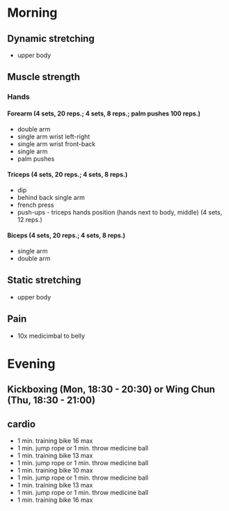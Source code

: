 # Morning
## Dynamic stretching
* upper body

## Muscle strength
### Hands
#### Forearm (4 sets, 20 reps.; 4 sets, 8 reps.; palm pushes 100 reps.)
* double arm
* single arm wrist left-right
* single arm wrist front-back
* single arm 
* palm pushes

#### Triceps (4 sets, 20 reps.; 4 sets, 8 reps.)
* dip
* behind back single arm
* french press
* push-ups - triceps hands position (hands next to body, middle) (4 sets, 12 reps.)

#### Biceps (4 sets, 20 reps.; 4 sets, 8 reps.)
* single arm
* double arm

## Static stretching
* upper body

## Pain
- 10x medicimbal to belly

# Evening
## Kickboxing (Mon, 18:30 - 20:30) or Wing Chun (Thu, 18:30 - 21:00) 

## cardio
* 1 min. training bike 16 max
* 1 min. jump rope or 1 min. throw medicine ball
* 1 min. training bike 13 max
* 1 min. jump rope or 1 min. throw medicine ball
* 1 min. training bike 10 max
* 1 min. jump rope or 1 min. throw medicine ball
* 1 min. training bike 13 max
* 1 min. jump rope or 1 min. throw medicine ball
* 1 min. training bike 16 max

